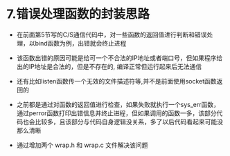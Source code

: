 # 7.错误处理函数的封装思路  

* 在前面第5节写的C/S通信代码中，对一些函数的返回值进行判断和错误处理，以bind函数为例，出错就会终止进程  
* 该函数出错的原因可能是给可一个不合法的IP地址或者端口号，但如果程序给出的IP地址是合法的，但是不存在的, 编译正常但运行起来后无法通信  
* 还有比如listen函数传一个无效的文件描述符等,并不是前面使用socket函数返回的  

* 之前都是通过对函数的返回值进行检查，如果失败就执行一个sys_err函数，通过perror函数打印出错信息并终止进程，但如果调用的函数一多，该部分代码也会比较多，且该部分与代码自身逻辑没关系，多了以后代码看起来可能没那么清晰  


* 通过增加两个 wrap.h 和 wrap.c 文件解决该问题  

## 




